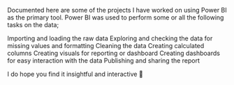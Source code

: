 Documented here are some of the projects I have worked on using Power BI as the primary tool. Power BI was used to perform some or all the following tasks on the data;

Importing and loading the raw data
Exploring and checking the data for missing values and formatting
Cleaning the data
Creating calculated columns
Creating visuals for reporting or dashboard
Creating dashboards for easy interaction with the data
Publishing and sharing the report

I do hope you find it insightful and interactive 🙂
